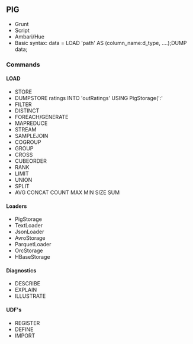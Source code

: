 ## PIG
- Grunt
- Script
- Ambari/Hue
- Basic syntax: data = LOAD 'path' AS (column_name:d_type, ....);DUMP data;

### Commands
#### LOAD
- STORE
- DUMPSTORE ratings INTO 'outRatings' USING PigStorage(':'
- FILTER
- DISTINCT
- FOREACH/GENERATE
- MAPREDUCE
- STREAM
- SAMPLEJOIN
- COGROUP
- GROUP
- CROSS
- CUBEORDER
- RANK
- LIMIT
- UNION
- SPLIT
- AVG CONCAT COUNT MAX MIN SIZE SUM
#### Loaders
- PigStorage
- TextLoader
- JsonLoader
- AvroStorage
- ParquetLoader
- OrcStorage
- HBaseStorage
#### Diagnostics
- DESCRIBE
- EXPLAIN
- ILLUSTRATE
#### UDF's
- REGISTER
- DEFINE
- IMPORT
